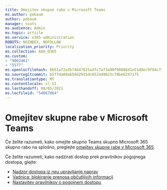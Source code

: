 ```yaml
---
title: Omejitev skupne rabe v Microsoft Teams
ms.author: pebaum
author: pebaum
manager: scotv
ms.audience: Admin
ms.topic: article
ms.service: o365-administration
ROBOTS: NOINDEX, NOFOLLOW
localization_priority: Priority
ms.collection: Adm_O365
ms.custom:
- "9002461"
- "5577"
ms.openlocfilehash: b651af2a2b74647625adfc7af3a90f90808d1e51d0ec9f04c73313fd7232c4ac
ms.sourcegitcommit: b5f7da89a650d2915dc652449623c78be6247175
ms.translationtype: MT
ms.contentlocale: sl-SI
ms.lasthandoff: 08/05/2021
ms.locfileid: "54067064"
---
```

# <a name="limit-sharing-in-microsoft-teams"></a>Omejitev skupne rabe v Microsoft Teams

Če želite razumeti, kako omejite skupno Teams skupno Microsoft 365 skupno rabo na splošno, preglejte [omejitev skupne rabe v Microsoft 365](https://docs.microsoft.com/microsoft-365/solutions/microsoft-365-limit-sharing?view=o365-worldwide).

Če želite razumeti, kako nadzirati dostop prek pravilnikov pogojnega dostopa, glejte:

- [Nadzor dostopa iz neu upravljanje naprav](https://docs.microsoft.com/sharepoint/control-access-from-unmanaged-devices)
- [Vadnica: blokiranje prenosa občutljivih informacij](https://docs.microsoft.com/cloud-app-security/use-case-proxy-block-session-aad)
- [Nastavitev pravilnikov o pogojnem dostopu](https://docs.microsoft.com/microsoft-365/business/set-up-conditional-access-policies?view=o365-worldwide)
